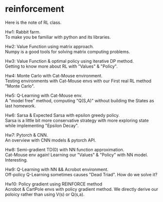 # reinforcement


Here is the note of RL class.

Hw1: Rabbit farm.
<br>To make you be familiar with python and its libraries.<br/>

Hw2: Value Function using matrix approach. 
<br>Numpy is a good tools for solving matrix computing problems.<br/>

Hw3: Value Function & optimal policy using iterative DP method.
<br>Getting to know more about RL with "Values" & "Policy".<br/>

Hw4: Monte Carlo with Cat-Mouse environment. 
<br>Testing environments with Cat-Mouse envs with our First real RL method "Monte Carlo".<br/>

Hw5: Q-Learning with Cat-Mouse env. 
<br>A "model free" method, computing "Q(S,A)" without building the States as last homework.<br/>

Hw6: Sarsa & Expected Sarsa with epsilon greedy policy. 
<br>Sarsa is a little bit more conservative strategy with more exploring state while implementing "Epsilon Decay".<br/>

Hw7: Pytorch & CNN. 
<br>An overview with CNN models & pytorch API.<br/>

Hw8: Semi-gradient TD(0) with NN function approximation. 
<br>Cat-Mouse env again! Learning our "Values" & "Policy" with NN model. Interesting.<br/>

Hw9: Q-Learning with NN && Acrobot environment. 
<br>Off-policy Q-Learning sometimes causes "Dead Triad". How do we solve it?<br/>

Hw10: Policy gradient using REINFORCE method
<br>Acrobot & CartPole envs with policy gradient method. We directly derive our poloicy rather than using V(s) or Q(s,a).<br/>


